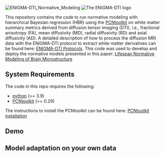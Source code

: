 ![ENIGMA-DTI_Normative_Modeling](https://github.com/user-attachments/assets/76c8e099-880a-44b2-8e1e-08b606ee560c)
![The ENIGMA-DTI logo](/Users/julio/Documents/IGC/Varios/Logos/Neda_cover-small_edit.jpg)

This repository contains the code to run normative modeling with hierarchical Bayesian regression (HBR) using the [PCNtoolkit](https://pcntoolkit.readthedocs.io/en/latest/) on white matter summary metrics derived from diffusion tensor imaging (DTI), i.e., fractional anisotropy (FA), mean diffusivity (MD), radial diffusivity (RD) and axial diffusivity (AD). A detailed description of how to process the diffusion MRI data with the ENIGMA-DTI protocol to extract white matter derivatives can be found here: [ENIGMA-DTI Protocols](https://enigma.ini.usc.edu/protocols/dti-protocols/). This code was used to develop and deploy the normative models presented in this paper: [Lifespan Normative Modeling of Brain Microstructure][1]

## System Requirements
The code in this repo requires the following:
- [python](https://www.python.org/) (>= 3.9)
- [PCNtoolkit](https://pcntoolkit.readthedocs.io/en/latest/) (>= 0.29)

The instructions to install the PCNtoolkit can be found here: [PCNtoolkit installation](https://github.com/amarquand/PCNtoolkit)

## Demo

## Model adaptation on your own data

[1]: <https://www.biorxiv.org/content/10.1101/2024.12.15.628527v1>

